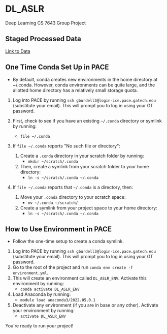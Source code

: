 # DL_ASLR
Deep Learning CS 7643 Group Project

## Staged Processed Data
[Link to Data](https://www.dropbox.com/scl/fo/1tkb34i2xyjyl0xkdfmbj/ABjD3H-uKgYVivLEv8dMvjw?rlkey=t13vd2v643wjv8fy0vu0p6xo8&dl=0)

## One Time Conda Set Up in PACE

- By default, conda creates new environments in the home directory at ~/.conda. However, conda environments can be quite large, and the allotted home directory has a relatively small storage quota.
  
1. Log into PACE by running `ssh gburdell3@login-ice.pace.gatech.edu` (substitute your email). This will prompt you to log in using your GT password.
2. First, check to see if you have an existing `~/.conda` directory or symlink by running:
    - `file ~/.conda`
3. If `file ~/.conda` reports "No such file or directory":
    1. Create a `.conda` directory in your scratch folder by running:
        - `mkdir ~/scratch/.conda`
    2. Then, create a symlink from your scratch folder to your home directory:
        - `ln -s ~/scratch/.conda ~/.conda`

4. If `file ~/.conda` reports that `~/.conda` is a directory, then:
    1. Move your `.conda` directory to your scratch space:
        - `mv ~/.conda ~/scratch/`
    2. Create a symlink from your project space to your home directory:
        - `ln -s ~/scratch/.conda ~/.conda`

## How to Use Environment in PACE

- Follow the one-time setup to create a conda symlink.
1. Log into PACE by running `ssh gburdell3@login-ice.pace.gatech.edu` (substitute your email). This will prompt you to log in using your GT password.
2. Go to the root of the project and run `conda env create -f environment.yml`.
3. This will create an environment called `DL_ASLR_ENV`. Activate this environment by running:
    - `conda activate DL_ASLR_ENV`
4. Load Anaconda by running:
    - `module load anaconda3/2022.05.0.1`
5. Deactivate any environment (if you are in base or any other). Activate your environment by running:
    - `activate DL_ASLR_ENV`

You're ready to run your project!
